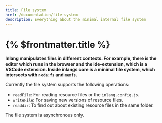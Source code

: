 ```yaml
---
title: File system
href: /documentation/file-system
description: Everything about the minimal internal file system
---
```


# {% $frontmatter.title %}

**Inlang manipulates files in different contexts. For example, there is the editor which runs in the browser and the ide-extension, which is a VSCode extension. Inside inlangs core is a minimal file system, which intersects with `node:fs` and `memfs`.**

Currently the file system supports the following operations:

- `readFile`: For reading resource files or the `inlang.config.js`.
- `writeFile`: For saving new versions of resource files.
- `readdir`: To find out about existing resource files in the same folder.

The file system is asynchronous only.
